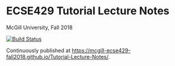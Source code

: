 # ECSE429 Tutorial Lecture Notes
McGill University, Fall 2018 

[![Build Status](https://travis-ci.com/McGill-ECSE429-Fall2018/Tutorial-Lecture-Notes.svg?branch=master)](https://travis-ci.com/McGill-ECSE429-Fall2018/Tutorial-Lecture-Notes)

Continuously published at https://mcgill-ecse429-fall2018.github.io/Tutorial-Lecture-Notes/.
